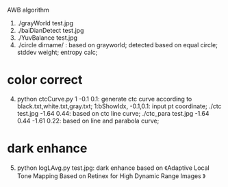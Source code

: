 AWB algorithm

1. ./grayWorld test.jpg
2. ./baiDianDetect test.jpg
3. ./YuvBalance test.jpg
4. ./circle dirname/ : based on grayworld; detected based on equal circle; stddev weight; entropy calc;

# color correct
4. python ctcCurve.py 1 -0.1 0.1: generate ctc curve according to black.txt,white.txt,gray.txt; 1:bShowIdx, -0.1,0.1: input pt coordinate;
   ./ctc test.jpg -1.64 0.44: based on ctc line curve;
   ./ctc_para test.jpg -1.64 0.44 -1.61 0.22: based on line and parabola curve;

# dark enhance
5. python logLAvg.py test.jpg: dark enhance based on 《Adaptive Local Tone Mapping Based on Retinex for High Dynamic Range Images  》

